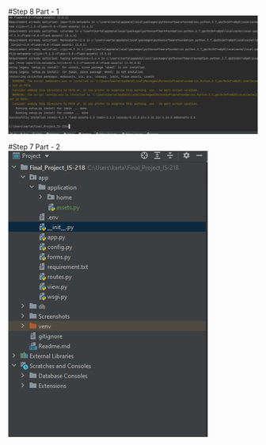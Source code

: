 #Step 8 Part - 1
![step8](Screenshots/Step-8-Part-1.PNG) 

#Step 7 Part - 2
![step8](Screenshots/Step-8-Part-2.PNG) 

